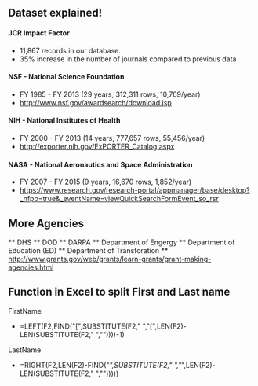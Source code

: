 ## Dataset explained!

#### JCR Impact Factor
* 11,867 records in our database.
* 35% increase in the number of journals compared to previous data

#### NSF - National Science Foundation
* FY 1985 - FY 2013 (29 years, 312,311 rows, 10,769/year)
* http://www.nsf.gov/awardsearch/download.jsp


#### NIH - National Institutes of Health
* FY 2000 - FY 2013 (14 years, 777,657 rows, 55,456/year)
* http://exporter.nih.gov/ExPORTER_Catalog.aspx

#### NASA - National Aeronautics and Space Administration
* FY 2007 - FY 2015 (9 years, 16,670 rows, 1,852/year)
* https://www.research.gov/research-portal/appmanager/base/desktop?_nfpb=true&_eventName=viewQuickSearchFormEvent_so_rsr

## More Agencies

** DHS
** DOD
** DARPA
** Department of Engergy
** Department of Education (ED)
** Department of Transforation
** http://www.grants.gov/web/grants/learn-grants/grant-making-agencies.html


## Function in Excel to split First and Last name
FirstName
* =LEFT(F2,FIND("[",SUBSTITUTE(F2," ","[",LEN(F2)-LEN(SUBSTITUTE(F2," ",""))))-1)

LastName
* =RIGHT(F2,LEN(F2)-FIND("*",SUBSTITUTE(F2," ","*",LEN(F2)-LEN(SUBSTITUTE(F2," ","")))))
